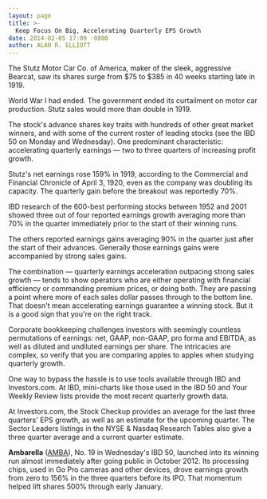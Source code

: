 ```yaml
---
layout: page
title: >-
  Keep Focus On Big, Accelerating Quarterly EPS Growth
date: 2014-02-05 17:09 -0800
author: ALAN R. ELLIOTT
---
```





The Stutz Motor Car Co. of America, maker of the sleek, aggressive Bearcat, saw its shares surge from \$75 to \$385 in 40 weeks starting late in 1919.


World War I had ended. The government ended its curtailment on motor car production. Stutz sales would more than double in 1919.


The stock's advance shares key traits with hundreds of other great market winners, and with some of the current roster of leading stocks (see the IBD 50 on Monday and Wednesday). One predominant characteristic: accelerating quarterly earnings — two to three quarters of increasing profit growth.


Stutz's net earnings rose 159% in 1919, according to the Commercial and Financial Chronicle of April 3, 1920, even as the company was doubling its capacity. The quarterly gain before the breakout was reportedly 70%.


IBD research of the 600-best performing stocks between 1952 and 2001 showed three out of four reported earnings growth averaging more than 70% in the quarter immediately prior to the start of their winning runs.


The others reported earnings gains averaging 90% in the quarter just after the start of their advances. Generally those earnings gains were accompanied by strong sales gains.


The combination — quarterly earnings acceleration outpacing strong sales growth — tends to show operators who are either operating with financial efficiency or commanding premium prices, or doing both. They are passing a point where more of each sales dollar passes through to the bottom line. That doesn't mean accelerating earnings guarantee a winning stock. But it is a good sign that you're on the right track.


Corporate bookkeeping challenges investors with seemingly countless permutations of earnings: net, GAAP, non-GAAP, pro forma and EBITDA, as well as diluted and undiluted earnings per share. The intricacies are complex, so verify that you are comparing apples to apples when studying quarterly growth.


One way to bypass the hassle is to use tools available through IBD and Investors.com. At IBD, mini-charts like those used in the IBD 50 and Your Weekly Review lists provide the most recent quarterly growth data.


At Investors.com, the Stock Checkup provides an average for the last three quarters' EPS growth, as well as an estimate for the upcoming quarter. The Sector Leaders listings in the NYSE & Nasdaq Research Tables also give a three quarter average and a current quarter estimate.


**Ambarella** ([AMBA](https://research.investors.com/quote.aspx?symbol=AMBA)), No. 19 in Wednesday's IBD 50, launched into its winning run almost immediately after going public in October 2012. Its processing chips, used in Go Pro cameras and other devices, drove earnings growth from zero to 156% in the three quarters before its IPO. That momentum helped lift shares 500% through early January.




